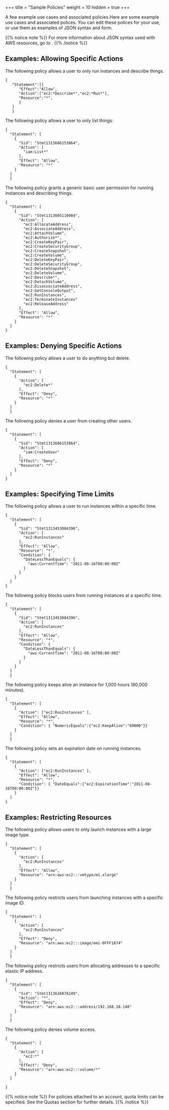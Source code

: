 +++
title = "Sample Policies"
weight = 10
hidden = true
+++

A few example use cases and associated policies.Here are some example use cases and associated polices. You can edit these polices for your use, or use them as examples of JSON syntax and form. 


{{% notice note %}}
For more information about JSON syntax used with AWS resources, go to . 
{{% /notice %}}

## Examples: Allowing Specific Actions
The following policy allows a user to only run instances and describe things. 


    {
       "Statement":[{
          "Effect":"Allow",
          "Action":["ec2:*Describe*",​"ec2:*Run*"],
          "Resource":"*",
          }
       ]
       }

The following policy allows a user to only list things: 


    {
      "Statement": [
        {
          "Sid": "Stmt1313686153864",
          "Action": [
            "iam:List*"
          ],
          "Effect": "Allow",
          "Resource": "*"
        }
      ]
      }

The following policy grants a generic basic user permission for running instances and describing things. 


    {
      "Statement": [
        {
          "Sid": "Stmt1313605116084",
          "Action": [
            "ec2:AllocateAddress",
            "ec2:AssociateAddress",
            "ec2:AttachVolume",
            "ec2:Authorize*",
            "ec2:CreateKeyPair",
            "ec2:CreateSecurityGroup",
            "ec2:CreateSnapshot",
            "ec2:CreateVolume",
            "ec2:DeleteKeyPair",
            "ec2:DeleteSecurityGroup",
            "ec2:DeleteSnapshot",
            "ec2:DeleteVolume",
            "ec2:Describe*",
            "ec2:DetachVolume",
            "ec2:DisassociateAddress",
            "ec2:GetConsoleOutput",
            "ec2:RunInstances",
            "ec2:TerminateInstances"
            "ec2:ReleaseAddress"
          ],
          "Effect": "Allow",
          "Resource": "*"
        }
      ]
    }


## Examples: Denying Specific Actions
The following policy allows a user to do anything but delete. 


    {
      "Statement": [
        {
          "Action": [
            "ec2:Delete*"
          ],
          "Effect": "Deny",
          "Resource": "*"
        }
      ]
      }

The following policy denies a user from creating other users. 


    {
      "Statement": [
        {
          "Sid": "Stmt1313686153864",
          "Action": [
            "iam:CreateUser"
          ],
          "Effect": "Deny",
          "Resource": "*"
        }
      ]
    }


## Examples: Specifying Time Limits
The following policy allows a user to run instances within a specific time. 


    {
      "Statement": [
        {
          "Sid": "Stmt1313453084396",
          "Action": [
            "ec2:RunInstances"
          ],
          "Effect": "Allow",
          "Resource": "*",
          "Condition": {
            "DateLessThanEquals": {
              "aws:CurrentTime": "2011-08-16T00:00:00Z"
            }
          }
        }
      ]
    }

The following policy blocks users from running instances at a specific time. 


    {
      "Statement": [
        {
          "Sid": "Stmt1313453084396",
          "Action": [
            "ec2:RunInstances"
          ],
          "Effect": "Allow",
          "Resource": "*",
          "Condition": {
            "DateLessThanEquals": {
              "aws:CurrentTime": "2011-08-16T00:00:00Z"
            }
          }
        }
      ]
      }

The following policy keeps alive an instance for 1,000 hours (60,000 minutes). 


    {
      "Statement": [
        {
          "Action": ["ec2:RunInstances" ],
          "Effect": "Allow",
          "Resource": "*",
          "Condition": { "NumericEquals":{"ec2:KeepAlive":"60000"}}
        }
      ]
      }

The following policy sets an expiration date on running instances. 


    {
      "Statement": [
        {
          "Action": ["ec2:RunInstances" ],
          "Effect": "Allow",
          "Resource": "*",
          "Condition": { "DateEquals":{"ec2:ExpirationTime":"2011-08-16T00:00:00Z"}}
        }
      ]
    }


## Examples: Restricting Resources
The following policy allows users to only launch instances with a large image type. 


    {
      "Statement": [
        {
          "Action": [
            "ec2:RunInstances"
          ],
          "Effect": "Allow",
          "Resource": "arn:aws:ec2:::vmtype/m1.xlarge"
        }
      ]
      }

The following policy restricts users from launching instances with a specific image ID. 


    {
      "Statement": [
        {
          "Action": [
            "ec2:RunInstances"
          ],
          "Effect": "Deny",
          "Resource": "arn:aws:ec2:::image/emi-0FFF1874"
        }
      ]
      }

The following policy restricts users from allocating addresses to a specific elastic IP address. 


    {
      "Statement": [
        {
          "Sid": "Stmt1313626078249",
          "Action": "*",
          "Effect": "Deny",
          "Resource": "arn:aws:ec2:::address/192.168.10.140"
        }
      ]
      }

The following policy denies volume access. 


    {
      "Statement": [
        {
          "Action": [
            "ec2:*"
          ],
          "Effect": "Deny",
          "Resource": "arn:aws:ec2:::volume/*"
        }
      ]
       
    }


{{% notice note %}}
For policies attached to an account, quota limits can be specified. See the Quotas section for further details. 
{{% /notice %}}
